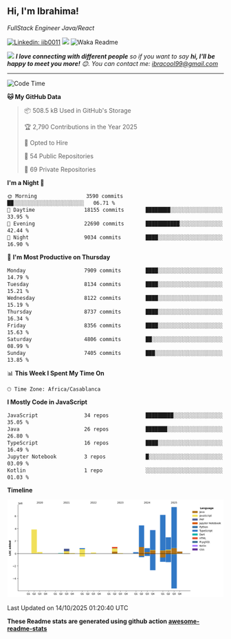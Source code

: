 <h2>Hi, I'm Ibrahima! </h2>
<p><em>FullStack Engineer Java/React
</em></p>


[![Linkedin: iib0011](https://img.shields.io/badge/-iib0011-blue?style=flat-square&logo=Linkedin&logoColor=white&link=https://www.linkedin.com/in/iib0011/)](https://www.linkedin.com/in/iib0011/)
![](https://visitor-badge.glitch.me/badge?page_id=iib0011)
![Waka Readme](https://github.com/iib0011/iib0011/workflows/Waka%20Readme/badge.svg)


<img src="https://media.giphy.com/media/LnQjpWaON8nhr21vNW/giphy.gif" width="60"> <em><b>I love connecting with different people</b> so if you want to say <b>hi, I'll be happy to meet you more!</b> 😊. You can contact me: ibracool99@gmail.com</em>

---
<!--START_SECTION:waka-->
![Code Time](http://img.shields.io/badge/Code%20Time-5%2C527%20hrs%207%20mins-blue)

**🐱 My GitHub Data** 

> 📦 508.5 kB Used in GitHub's Storage 
 > 
> 🏆 2,790 Contributions in the Year 2025
 > 
> 💼 Opted to Hire
 > 
> 📜 54 Public Repositories 
 > 
> 🔑 69 Private Repositories 
 > 
**I'm a Night 🦉** 

```text
🌞 Morning                3590 commits        ██░░░░░░░░░░░░░░░░░░░░░░░   06.71 % 
🌆 Daytime                18155 commits       ████████░░░░░░░░░░░░░░░░░   33.95 % 
🌃 Evening                22690 commits       ███████████░░░░░░░░░░░░░░   42.44 % 
🌙 Night                  9034 commits        ████░░░░░░░░░░░░░░░░░░░░░   16.90 % 
```
📅 **I'm Most Productive on Thursday** 

```text
Monday                   7909 commits        ████░░░░░░░░░░░░░░░░░░░░░   14.79 % 
Tuesday                  8134 commits        ████░░░░░░░░░░░░░░░░░░░░░   15.21 % 
Wednesday                8122 commits        ████░░░░░░░░░░░░░░░░░░░░░   15.19 % 
Thursday                 8737 commits        ████░░░░░░░░░░░░░░░░░░░░░   16.34 % 
Friday                   8356 commits        ████░░░░░░░░░░░░░░░░░░░░░   15.63 % 
Saturday                 4806 commits        ██░░░░░░░░░░░░░░░░░░░░░░░   08.99 % 
Sunday                   7405 commits        ███░░░░░░░░░░░░░░░░░░░░░░   13.85 % 
```


📊 **This Week I Spent My Time On** 

```text
🕑︎ Time Zone: Africa/Casablanca
```

**I Mostly Code in JavaScript** 

```text
JavaScript               34 repos            █████████░░░░░░░░░░░░░░░░   35.05 % 
Java                     26 repos            ███████░░░░░░░░░░░░░░░░░░   26.80 % 
TypeScript               16 repos            ████░░░░░░░░░░░░░░░░░░░░░   16.49 % 
Jupyter Notebook         3 repos             █░░░░░░░░░░░░░░░░░░░░░░░░   03.09 % 
Kotlin                   1 repo              ░░░░░░░░░░░░░░░░░░░░░░░░░   01.03 % 
```



**Timeline**

![Lines of Code chart](https://raw.githubusercontent.com/iib0011/iib0011/master/assets/bar_graph.png)


 Last Updated on 14/10/2025 01:20:40 UTC
<!--END_SECTION:waka-->

**These Readme stats are generated using github action [awesome-readme-stats](https://github.com/iib0011/waka-readme-stats)**
